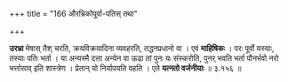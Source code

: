 +++
title = "166 औरभ्रिकोपूर्वा-पतिस् तथा"

+++


**उरभ्रा** मेषास् तैश् चरति, क्रयविक्रयादिना व्यवहरति, तद्धनप्रधानो वा । एवं **माहिषिकः** । परः पूर्वो यस्याः, तस्याः पतिः भर्ता । या अन्यस्मै दत्ता अन्येन वा ऊढा तां पुनः यः संस्करोति, पुनर् भवति भर्ता पौनर्भवो नरो भर्त्तासाव् इति शास्त्रेण । प्रेतान् यो निर्यापयति वहति । एते **यत्नतो वर्जनीयाः** ॥ ३.१५६ ॥